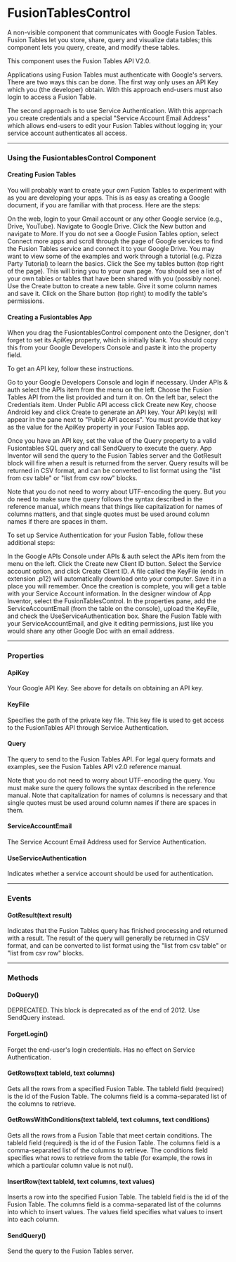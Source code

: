 # FusionTablesControl

A non-visible component that communicates with Google Fusion Tables. Fusion Tables let you store, share, query and visualize data tables; this component lets you query, create, and modify these tables.

This component uses the Fusion Tables API V2.0.

Applications using Fusion Tables must authenticate with Google's servers. There are two ways this can be done. The first way only uses an API Key which you (the developer) obtain. With this approach end-users must also login to access a Fusion Table.

The second approach is to use Service Authentication. With this approach you create credentials and a special "Service Account Email Address" which allows end-users to edit your Fusion Tables without logging in; your service account authenticates all access.

---

### Using the FusiontablesControl Component

#### Creating Fusion Tables

You will probably want to create your own Fusion Tables to experiment with as you are developing your apps. This is as easy as creating a Google document, if you are familiar with that process. Here are the steps:

On the web, login to your Gmail account or any other Google service (e.g., Drive, YouTube). Navigate to Google Drive.
Click the New button and navigate to More. If you do not see a Google Fusion Tables option, select Connect more apps and scroll through the page of Google services to find the Fusion Tables service and connect it to your Google Drive.
You may want to view some of the examples and work through a tutorial (e.g. Pizza Party Tutorial) to learn the basics.
Click the See my tables button (top right of the page). This will bring you to your own page.
You should see a list of your own tables or tables that have been shared with you (possibly none).
Use the Create button to create a new table. Give it some column names and save it.
Click on the Share button (top right) to modify the table's permissions.

#### Creating a Fusiontables App

When you drag the FusiontablesControl component onto the Designer, don't forget to set its ApiKey property, which is initially blank. You should copy this from your Google Developers Console and paste it into the property field.

To get an API key, follow these instructions.

Go to your Google Developers Console and login if necessary.
Under APIs & auth select the APIs item from the menu on the left.
Choose the Fusion Tables API from the list provided and turn it on.
On the left bar, select the Credentials item.
Under Public API access click Create new Key, choose Android key and click Create to generate an API key.
Your API key(s) will appear in the pane next to "Public API access". You must provide that key as the value for the ApiKey property in your Fusion Tables app.

Once you have an API key, set the value of the Query property to a valid Fusiontables SQL query and call SendQuery to execute the query. App Inventor will send the query to the Fusion Tables server and the GotResult block will fire when a result is returned from the server. Query results will be returned in CSV format, and can be converted to list format using the "list from csv table" or "list from csv row" blocks.

Note that you do not need to worry about UTF-encoding the query. But you do need to make sure the query follows the syntax described in the reference manual, which means that things like capitalization for names of columns matters, and that single quotes must be used around column names if there are spaces in them.

To set up Service Authentication for your Fusion Table, follow these additional steps:

In the Google APIs Console under APIs & auth select the APIs item from the menu on the left.
Click the Create new Client ID button. Select the Service account option, and click Create Client ID.
A file called the KeyFile (ends in extension .p12) will automatically download onto your computer. Save it in a place you will remember. Once the creation is complete, you will get a table with your Service Account information.
In the designer window of App Inventor, select the FusionTablesControl. In the properties pane, add the ServiceAccountEmail (from the table on the console), upload the KeyFile, and check the UseServiceAuthentication box.
Share the Fusion Table with your ServiceAccountEmail, and give it editing permissions, just like you would share any other Google Doc with an email address.

---

### Properties

#### ApiKey

Your Google API Key. See above for details on obtaining an API key.

#### KeyFile

Specifies the path of the private key file. This key file is used to get access to the FusionTables API through Service Authentication.

#### Query

The query to send to the Fusion Tables API.
For legal query formats and examples, see the Fusion Tables API v2.0 reference manual.

Note that you do not need to worry about UTF-encoding the query. You must make sure the query follows the syntax described in the reference manual. Note that capitalization for names of columns is necessary and that single quotes must be used around column names if there are spaces in them.

#### ServiceAccountEmail

The Service Account Email Address used for Service Authentication.

#### UseServiceAuthentication

Indicates whether a service account should be used for authentication.

---

### Events

#### GotResult(text result)

Indicates that the Fusion Tables query has finished processing and returned with a result. The result of the query will generally be returned in CSV format, and can be converted to list format using the "list from csv table" or "list from csv row" blocks.

---

### Methods

#### DoQuery()

DEPRECATED. This block is deprecated as of the end of 2012. Use SendQuery instead.

#### ForgetLogin()

Forget the end-user's login credentials. Has no effect on Service Authentication.

#### GetRows(text tableId, text columns)

Gets all the rows from a specified Fusion Table. The tableId field (required) is the id of the Fusion Table. The columns field is a comma-separated list of the columns to retrieve.

#### GetRowsWithConditions(text tableId, text columns, text conditions)

Gets all the rows from a Fusion Table that meet certain conditions. The tableId field (required) is the id of the Fusion Table. The columns field is a comma-separated list of the columns to retrieve. The conditions field specifies what rows to retrieve from the table (for example, the rows in which a particular column value is not null).

#### InsertRow(text tableId, text columns, text values)

Inserts a row into the specified Fusion Table. The tableId field is the id of the Fusion Table. The columns field is a comma-separated list of the columns into which to insert values. The values field specifies what values to insert into each column.

#### SendQuery()

Send the query to the Fusion Tables server.

